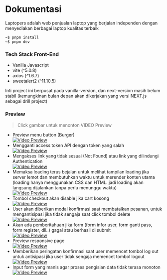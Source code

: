 # Dokumentasi

Laptopers adalah web penjualan laptop yang berjalan independen dengan menyediakan berbagai laptop kualitas terbaik

```
~$ pnpm install
~$ pnpm dev
```

### Tech Stack Front-End

- Vanilla Javascript
- vite (^5.0.8)
- axios (^1.6.7)
- sweetalert2 (^11.10.5)

Inti project ini berpusat pada vanilla-version, dan next-version masih belum stabil (kemungkinan bulan depan akan dikerjakan yang versi NEXT.js sebagai drill project)

### Preview

> Click gambar untuk menonton VIDEO Preview

- Preview menu button (Burger)
  <br>
  [![Video Preview](https://img.youtube.com/vi/4ey381Huc8Y/default.jpg)](https://youtu.be/4ey381Huc8Y)
  <br>
- Mengganti access token API dengan token yang salah
  <br>
  [![Video Preview](https://img.youtube.com/vi/XuQRDmmOjUU/default.jpg)](https://youtu.be/XuQRDmmOjUU)
  <br>
- Mengakses link yang tidak sesuai (Not Found) atau link yang dilindungi Authentication
  <br>
  [![Video Preview](https://img.youtube.com/vi/SCNSNY-piro/default.jpg)](https://youtu.be/SCNSNY-piro)
  <br>
- Memaksa loading terus bejalan untuk melihat tampilan loading jika server lemot dan membutuhkan waktu untuk merender konten utama (loading hanya menggunakan CSS dan HTML. jadi loading akan langsung dijalankan tanpa perlu menunggu waktu)
  <br>
  [![Video Preview](https://img.youtube.com/vi/4xwv5G80iyk/default.jpg)](https://youtu.be/4xwv5G80iyk)
  <br>
- Tombol checkout akan disable jika cart kosong
  <br>
  [![Video Preview](https://img.youtube.com/vi/PJnIH_z7qcM/default.jpg)](https://youtu.be/PJnIH_z7qcM)
  <br>
- User akan diberikan modal konfirmasi saat membatalkan pesanan, untuk mengantisipasi jika tidak sengaja saat click tombol delete
  <br>
  [![Video Preview](https://img.youtube.com/vi/TywrwXUe_XM/default.jpg)](https://youtu.be/TywrwXUe_XM)
  <br>
- Akan ada pemberitahuan jika form (form infor user, form ganti pass, form register, dll..) gagal atau berhasil di submit
  <br>
  [![Video Preview](https://img.youtube.com/vi/NoceX3RD_SE/default.jpg)](https://youtu.be/NoceX3RD_SE)
  <br>
- Preview responsive page
  <br>
  [![Video Preview](https://img.youtube.com/vi/U4Jc3d0spDQ/default.jpg)](https://youtu.be/U4Jc3d0spDQ)
  <br>
- Memberikan peringatan konfirmasi saat user memencet tombol log out untuk antisipasi jika user tidak sengaja memencet tombol logout
  <br>
  [![Video Preview](https://img.youtube.com/vi/pvDehFFvkkU/default.jpg)](https://youtu.be/pvDehFFvkkU)
  <br>
- Input form yang manis agar proses pengisian data tidak terasa monoton
  <br>
  [![Video Preview](https://img.youtube.com/vi/6eeHHHLrK_4/default.jpg)](https://youtu.be/6eeHHHLrK_4)
